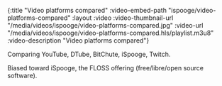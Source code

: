{:title "Video platforms compared" 
 :video-embed-path "ispooge/video-platforms-compared"
 :layout :video
 :video-thumbnail-url "/media/videos/ispooge/video-platforms-compared.jpg"
 :video-url           "/media/videos/ispooge/video-platforms-compared.hls/playlist.m3u8"
 :video-description "Video platforms compared"}

Comparing YouTube, DTube, BitChute, iSpooge, Twitch.

Biased toward iSpooge, the FLOSS offering (free/libre/open source software).